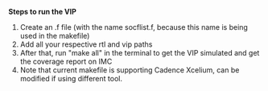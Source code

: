 **Steps to run the VIP**

1. Create an .f file (with the name socflist.f, because this name is being used in the makefile)
2. Add all your respective rtl and vip paths
3. After that, run "make all" in the terminal to get the VIP simulated and get the coverage report on IMC
4. Note that current makefile is supporting Cadence Xcelium, can be modified if using different tool.
